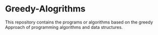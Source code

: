 # Greedy-Alogrithms
This repository contains the programs or algorithms based on the greedy Approach of programming algorithms and data structures. 

